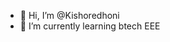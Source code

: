 - 👋 Hi, I’m @Kishoredhoni
- 🌱 I’m currently learning btech EEE


<!---
Kishoredhoni/Kishoredhoni is a ✨ special ✨ repository because its `README.md` (this file) appears on your GitHub profile.
You can click the Preview link to take a look at your changes.
--->
